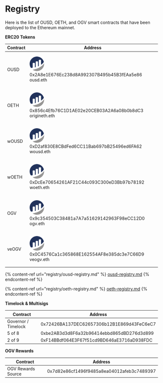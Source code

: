 # Registry

Here is the list of OUSD, OETH, and OGV smart contracts that have been deployed to the Ethereum mainnet.&#x20;

**ERC20 Tokens**

| Contract | Address                                                                                                                                                                                                                                      |
| -------- | -------------------------------------------------------------------------------------------------------------------------------------------------------------------------------------------------------------------------------------------- |
| OUSD     | <p><a href="https://etherscan.io/address/0x2A8e1E676Ec238d8A992307B495b45B3fEAa5e86"><img src="../.gitbook/assets/image (16).png" alt="" data-size="line"></a> 0x2A8e1E676Ec238d8A992307B495b45B3fEAa5e86<br>ousd.eth | origindollar.eth</p> |
| OETH     | <p><a href="https://etherscan.io/address/0x856c4Efb76C1D1AE02e20CEB03A2A6a08b0b8dC3"><img src="../.gitbook/assets/image (2) (1).png" alt="" data-size="line"></a> 0x856c4Efb76C1D1AE02e20CEB03A2A6a08b0b8dC3<br>origineth.eth</p>            |
| wOUSD    | <p><a href="https://etherscan.io/address/0xD2af830E8CBdFed6CC11Bab697bB25496ed6FA62"><img src="../.gitbook/assets/image (24).png" alt="" data-size="line"></a> 0xD2af830E8CBdFed6CC11Bab697bB25496ed6FA62<br>wousd.eth</p>                   |
| wOETH    | <p><a href="https://etherscan.io/address/0xDcEe70654261AF21C44c093C300eD3Bb97b78192"><img src="../.gitbook/assets/image (8).png" alt="" data-size="line"></a> 0xDcEe70654261AF21C44c093C300eD3Bb97b78192<br>woeth.eth</p>                    |
| OGV      | <p><a href="https://etherscan.io/address/0x9c354503C38481a7A7a51629142963F98eCC12D0"><img src="../.gitbook/assets/image (25) (1).png" alt="" data-size="line"></a> 0x9c354503C38481a7A7a51629142963F98eCC12D0<br>ogv.eth</p>                 |
| veOGV    | <p><a href="https://etherscan.io/address/0x0C4576Ca1c365868E162554AF8e385dc3e7C66D9"><img src="../.gitbook/assets/image (10) (2).png" alt="" data-size="line"></a> 0x0C4576Ca1c365868E162554AF8e385dc3e7C66D9<br>veogv.eth</p>               |

{% content-ref url="registry/ousd-registry.md" %}
[ousd-registry.md](registry/ousd-registry.md)
{% endcontent-ref %}

{% content-ref url="registry/oeth-registry.md" %}
[oeth-registry.md](registry/oeth-registry.md)
{% endcontent-ref %}

**Timelock & Multisigs**

| Contract            | Address                                     |
| ------------------- | ------------------------------------------- |
| Governor / Timelock | 0x72426BA137DEC62657306b12B1E869d43FeC6eC7  |
| 5 of 8              | 0xbe2AB3d3d8F6a32b96414ebbd865dBD276d3d899  |
| 2 of 9              | 0xF14BBdf064E3F67f51cd9BD646aE3716aD938FDC  |

**OGV Rewards**

| Contract           | Address                                    |
| ------------------ | ------------------------------------------ |
| OGV Rewards Source | 0x7d82e86cf1496f9485a8ea04012afeb3c7489397 |

